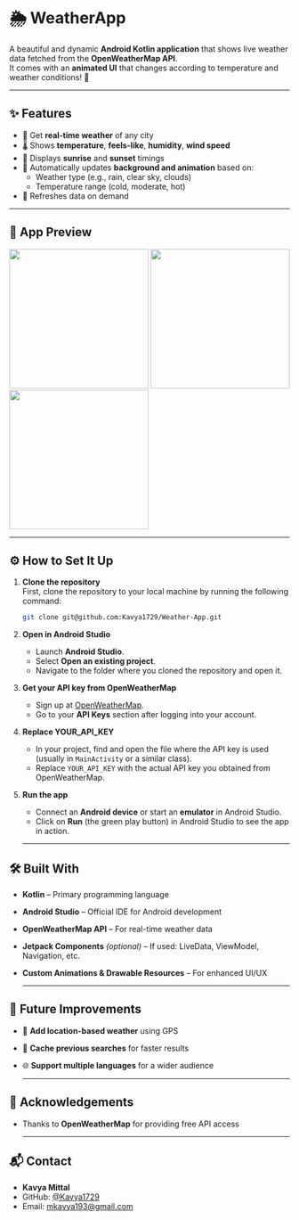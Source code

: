 # 🌦️ WeatherApp

A beautiful and dynamic **Android Kotlin application** that shows live weather data fetched from the **OpenWeatherMap API**.  
It comes with an **animated UI** that changes according to temperature and weather conditions! 🌈

---

## ✨ Features

- 📍 Get **real-time weather** of any city
- 🌡️ Shows **temperature**, **feels-like**, **humidity**, **wind speed**
- 🌅 Displays **sunrise** and **sunset** timings
- 🎨 Automatically updates **background and animation** based on:
  - Weather type (e.g., rain, clear sky, clouds)
  - Temperature range (cold, moderate, hot)
- 🔄 Refreshes data on demand

---

## 📸 App Preview

<p float="left">
  <img src="https://github.com/user-attachments/assets/54e60fc3-bbe7-478a-9106-4f25708a93bb" width="250" />
  <img src="https://github.com/user-attachments/assets/a6e25b8e-c97e-43a0-a255-519526b38c38" width="250" />
  <img src="https://github.com/user-attachments/assets/47ba3acd-4640-460f-affd-36c3d0d6de26" width="250" />
</p>





---

## ⚙️ How to Set It Up

1. **Clone the repository**  
   First, clone the repository to your local machine by running the following command:
   ```bash
   git clone git@github.com:Kavya1729/Weather-App.git
2. **Open in Android Studio**  
   - Launch **Android Studio**.
   - Select **Open an existing project**.
   - Navigate to the folder where you cloned the repository and open it.

3. **Get your API key from OpenWeatherMap**  
   - Sign up at [OpenWeatherMap](https://openweathermap.org/).
   - Go to your **API Keys** section after logging into your account.

4. **Replace YOUR_API_KEY**  
   - In your project, find and open the file where the API key is used (usually in `MainActivity` or a similar class).
   - Replace `YOUR_API_KEY` with the actual API key you obtained from OpenWeatherMap.

5. **Run the app**  
   - Connect an **Android device** or start an **emulator** in Android Studio.
   - Click on **Run** (the green play button) in Android Studio to see the app in action.

   ---

## 🛠️ Built With

- **Kotlin** – Primary programming language  
- **Android Studio** – Official IDE for Android development  
- **OpenWeatherMap API** – For real-time weather data  
- **Jetpack Components** *(optional)* – If used: LiveData, ViewModel, Navigation, etc.  
- **Custom Animations & Drawable Resources** – For enhanced UI/UX

  ---

## 🚀 Future Improvements

- 📍 **Add location-based weather** using GPS  
- 🧠 **Cache previous searches** for faster results  
- 🌐 **Support multiple languages** for a wider audience

   ---

## 🙌 Acknowledgements

- Thanks to **OpenWeatherMap** for providing free API access

   ---

## 📬 Contact

- **Kavya Mittal**  
- GitHub: [@Kavya1729](https://github.com/Kavya1729)  
- Email: mkavya193@gmail.com 

